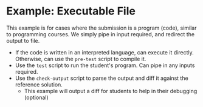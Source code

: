 # Example: Executable File
This example is for cases where the submission is a program (code), similar to programming courses. We simply pipe in input required, and redirect the output to file.
  * If the code is written in an interpreted language, can execute it directly. Otherwise, can use the `pre-test` script to compile it.
  * Use the `test` script to run the student's program. Can pipe in any inputs required.
  * Use the `check-output` script to parse the output and diff it against the reference solution.
    * This example will output a diff for students to help in their debugging (optional)

